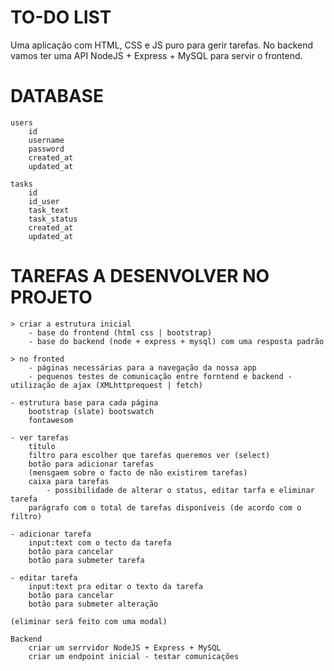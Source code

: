 # TO-DO LIST

Uma aplicação com HTML, CSS e JS puro para gerir tarefas.
No backend vamos ter uma API NodeJS + Express + MySQL para servir o frontend.

# DATABASE

    users
        id
        username
        password
        created_at
        updated_at

    tasks
        id
        id_user
        task_text
        task_status
        created_at
        updated_at

# TAREFAS A DESENVOLVER NO PROJETO

    > criar a estrutura inicial
        - base do frontend (html css | bootstrap)
        - base do backend (node + express + mysql) com uma resposta padrão

    > no fronted
        - páginas necessárias para a navegação da nossa app
        - pequenos testes de comunicação entre forntend e backend - utilização de ajax (XMLhttprequest | fetch)

    - estrutura base para cada página
        bootstrap (slate) bootswatch
        fontawesom

    - ver tarefas
        título
        filtro para escolher que tarefas queremos ver (select)
        botão para adicionar tarefas
        (mensgaem sobre o facto de não existirem tarefas)
    	caixa para tarefas
            - possibilidade de alterar o status, editar tarfa e eliminar tarefa
        parágrafo com o total de tarefas disponíveis (de acordo com o filtro)

    - adicionar tarefa
        input:text com o tecto da tarefa
        botão para cancelar
        botão para submeter tarefa

    - editar tarefa
        input:text pra editar o texto da tarefa
        botão para cancelar
        botão para submeter alteração

    (eliminar será feito com uma modal)

    Backend
        criar um serrvidor NodeJS + Express + MySQL
        criar um endpoint inicial - testar comunicações